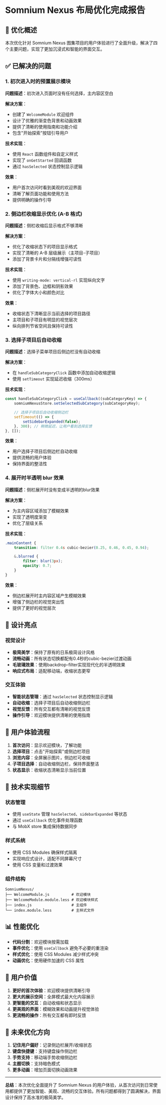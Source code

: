 # Somnium Nexus 布局优化完成报告

## 🎯 优化概述

本次优化针对 Somnium Nexus 图集项目的用户体验进行了全面升级，解决了四个主要问题，实现了更加沉浸式和智能的界面交互。

## ✅ 已解决的问题

### 1. 初次进入时的预置展示模块

**问题描述**：初次进入页面时没有任何选择，主内容区空白

**解决方案**：
- 创建了 `WelcomeModule` 欢迎组件
- 设计了优雅的渐变色背景和动画效果
- 提供了清晰的使用指南和功能介绍
- 包含"开始探索"按钮引导用户

**技术实现**：
- 使用 `React` 函数组件和自定义样式
- 实现了 `onGetStarted` 回调函数
- 通过 `hasSelected` 状态控制显示逻辑

**效果**：
- 用户首次访问时看到美观的欢迎界面
- 清晰了解页面功能和使用方法
- 提供明确的操作引导

### 2. 侧边栏收缩显示优化 (A-B 格式)

**问题描述**：侧栏收缩后显示格式不够清晰

**解决方案**：
- 优化了收缩状态下的项目显示格式
- 实现了清晰的 A-B 层级展示（主项目-子项目）
- 添加了背景卡片和分隔线增强可读性

**技术实现**：
- 使用 `writing-mode: vertical-rl` 实现纵向文字
- 添加了背景色、边框和阴影效果
- 优化了字体大小和颜色对比

**效果**：
- 收缩状态下清晰显示当前选择的项目路径
- 主项目和子项目有明显的视觉层次
- 纵向排列节省空间且保持可读性

### 3. 选择子项目后自动收缩

**问题描述**：选择子菜单项目后侧边栏没有自动收缩

**解决方案**：
- 在 `handleSubCategoryClick` 函数中添加自动收缩逻辑
- 使用 `setTimeout` 实现延迟收缩（300ms）

**技术实现**：
```javascript
const handleSubCategoryClick = useCallback((subCategoryKey) => {
    somniumNexusStore.setSelectedSubCategory(subCategoryKey);

    // 选择子项目后自动收缩侧边栏
    setTimeout(() => {
        setSidebarExpanded(false);
    }, 300); // 稍微延迟，让用户看到选择反馈
}, []);
```

**效果**：
- 用户选择子项目后侧边栏自动收缩
- 提供流畅的用户体验
- 保持界面的整洁性

### 4. 展开时半透明 blur 效果

**问题描述**：侧栏展开时没有变成半透明的blur效果

**解决方案**：
- 为主内容区域添加了模糊效果
- 实现了透明度渐变
- 优化了层级关系

**技术实现**：
```css
.mainContent {
    transition: filter 0.4s cubic-bezier(0.25, 0.46, 0.45, 0.94);

    &.blurred {
        filter: blur(3px);
        opacity: 0.7;
    }
}
```

**效果**：
- 侧边栏展开时主内容区域产生模糊效果
- 增强了侧边栏的视觉突出性
- 提供了更好的视觉层次

## 🎨 设计亮点

### 视觉设计
- **极简美学**：保持了原有的日系极简设计风格
- **流畅动画**：所有状态切换都配有0.4秒的cubic-bezier过渡动画
- **毛玻璃效果**：使用backdrop-filter实现现代化的半透明效果
- **响应式布局**：适配移动端，收缩状态更窄

### 交互体验
- **智能状态管理**：通过 `hasSelected` 状态控制显示逻辑
- **自动收缩**：选择子项目后自动收缩侧边栏
- **视觉反馈**：所有交互都有清晰的视觉反馈
- **操作引导**：欢迎模块提供清晰的使用指南

## 📱 用户体验流程

1. **首次访问**：显示欢迎模块，了解功能
2. **选择项目**：点击"开始探索"或侧边栏项目
3. **浏览内容**：全屏展示图片，侧边栏可收缩
4. **子项目选择**：自动收缩侧边栏，保持界面整洁
5. **状态显示**：收缩状态清晰显示当前位置

## 🔧 技术实现细节

### 状态管理
- 使用 `useState` 管理 `hasSelected`、`sidebarExpanded` 等状态
- 通过 `useCallback` 优化事件处理函数
- 与 MobX store 集成保持数据同步

### 样式系统
- 使用 CSS Modules 确保样式隔离
- 实现响应式设计，适配不同屏幕尺寸
- 使用 CSS 变量和过渡效果

### 组件结构
```
SomniumNexus/
├── WelcomeModule.js          # 欢迎模块
├── WelcomeModule.module.less # 欢迎模块样式
├── index.js                  # 主组件
└── index.module.less         # 主样式文件
```

## 📊 性能优化

- **代码分割**：欢迎模块按需加载
- **事件优化**：使用 `useCallback` 避免不必要的重渲染
- **样式优化**：使用 CSS Modules 减少样式冲突
- **动画优化**：使用硬件加速的 CSS 属性

## 🎯 用户价值

1. **更好的首次体验**：欢迎模块提供清晰引导
2. **更大的展示空间**：全屏模式最大化内容展示
3. **更智能的交互**：自动收缩和状态显示
4. **更美观的界面**：模糊效果和动画提升视觉体验
5. **更流畅的操作**：所有交互都有即时反馈

## 🔮 未来优化方向

1. **记住用户偏好**：记录侧边栏展开/收缩状态
2. **键盘快捷键**：支持键盘操作侧边栏
3. **手势支持**：移动端手势收缩侧边栏
4. **主题切换**：支持暗色模式
5. **更多动画**：增加页面切换动画效果

---

**总结**：本次优化全面提升了 Somnium Nexus 的用户体验，从首次访问到日常使用都提供了更加智能、美观、流畅的交互体验。所有问题都得到了圆满解决，界面设计保持了高水准的极简美学。